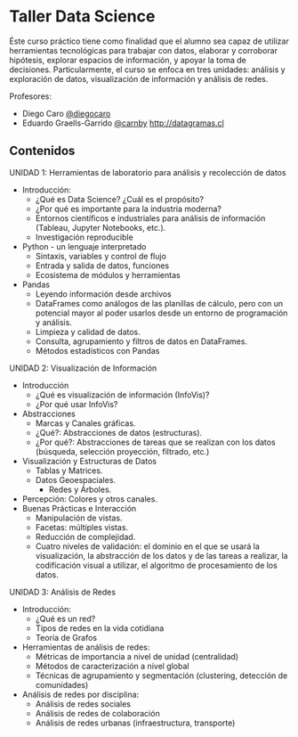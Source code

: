 # Taller Data Science

Éste curso práctico tiene como finalidad que el alumno sea capaz de utilizar herramientas tecnológicas para trabajar con datos, elaborar y corroborar hipótesis, explorar espacios de información, y apoyar la toma de decisiones. Particularmente, el curso se enfoca en tres unidades: análisis y exploración de datos, visualización de información y análisis de redes. 

Profesores:
- Diego Caro [@diegocaro](https://twitter.com/diegocaro)
- Eduardo Graells-Garrido [@carnby](https://twitter.com/carnby) http://datagramas.cl

## Contenidos

UNIDAD 1: Herramientas de laboratorio para análisis y recolección de datos

* Introducción:
	* ¿Qué es Data Science? ¿Cuál es el propósito?
	* ¿Por qué es importante para la industria moderna?
	* Entornos científicos e industriales para análisis de información (Tableau, Jupyter Notebooks, etc.).
	* Investigación reproducible
* Python - un lenguaje interpretado
	* Sintaxis, variables y control de flujo
	* Entrada y salida de datos, funciones
	* Ecosistema de módulos y herramientas
* Pandas 
	* Leyendo información desde archivos 
	* DataFrames como análogos de las planillas de cálculo, pero con un potencial mayor al poder usarlos desde un entorno de programación y análisis.
	* Limpieza y calidad de datos.
	* Consulta, agrupamiento y filtros de datos en DataFrames.
	* Métodos estadísticos con Pandas

UNIDAD 2: Visualización de Información

* Introducción
	* ¿Qué es visualización de información (InfoVis)?
	* ¿Por qué usar InfoVis?
* Abstracciones
	* Marcas y Canales gráficas.
	* ¿Qué?: Abstracciones de datos (estructuras).
	* ¿Por qué?: Abstracciones de tareas que se realizan con los datos (búsqueda, selección proyección, filtrado, etc.)
* Visualización y Estructuras de Datos
	* Tablas y Matrices.
	* Datos Geoespaciales.
        * Redes y Árboles.
* Percepción: Colores y otros canales.
* Buenas Prácticas e Interacción
	* Manipulación de vistas.
	* Facetas: múltiples vistas.
	* Reducción de complejidad.
	* Cuatro niveles de validación: el dominio en el que se usará la visualización, la abstracción de los datos y de las tareas a realizar, la codificación visual a utilizar, el algoritmo de procesamiento de los datos.

UNIDAD 3: Análisis de Redes

* Introducción:
	* ¿Qué es un red? 
 	* Tipos de redes en la vida cotidiana
	* Teoría de Grafos
* Herramientas de análisis de redes:
	* Métricas de importancia a nivel de unidad (centralidad)
	* Métodos de caracterización a nivel global 
	* Técnicas de agrupamiento y segmentación (clustering, detección de comunidades)
* Análisis de redes por disciplina:
	* Análisis de redes sociales
	* Análisis de redes de colaboración
	* Análisis de redes urbanas (infraestructura, transporte)